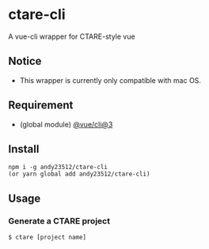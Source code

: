 # ctare-cli
A vue-cli wrapper for CTARE-style vue
## Notice
- This wrapper is currently only compatible with mac OS.
## Requirement
- (global module) [@vue/cli@3](https://www.npmjs.com/package/@vue/cli)
## Install
```
npm i -g andy23512/ctare-cli
(or yarn global add andy23512/ctare-cli)
```
## Usage
### Generate a CTARE project
```
$ ctare [project name]
```
